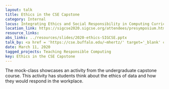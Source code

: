 ```yaml
---
layout: talk
title: Ethics in the CSE Capstone
category: Internal
locus: Integrating Ethics and Social Responsibility in Computing Curricula Symposium @ SIGCSE 
location_link: https://sigcse2020.sigcse.org/attendees/presymposium.html#integratingethicsandsocialresponsibilityincomputingcurriculasymposium
resource_links: 
abs_links: ../resources/slides/2020-ethics-SIGCSE.pptx
talk_by: <a href = 'https://cse.buffalo.edu/~mhertz/' target='_blank' class='noDecor'>Matthew Hertz</a>
date: March 11, 2020
tagged_projects: Teaching Responsible Computing
key: Ethics in the CSE Capstone
---
```


The mock-class showcases an activity from the undergraduate capstone course. This activity has students think about the ethics of data and how they would respond in the workplace.
